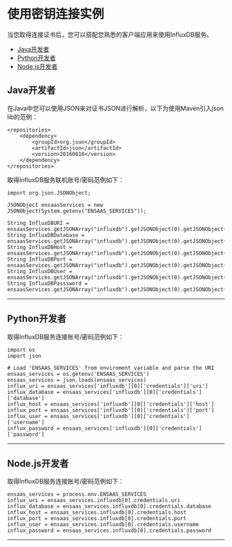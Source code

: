 # 使用密钥连接实例

当您取得连接证书后，您可以搭配您熟悉的客户端应用来使用InfluxDB服务。

* <a class="false-class" href="#Java开发者">Java开发者</a>
* <a class="false-class" href="#Python开发者">Python开发者</a>
* <a class="false-class" href="#Nodejs开发者">Node.js开发者</a>

## Java开发者
在Java中您可以使用JSON来对证书JSON进行解析，以下为使用Maven引入json lib的范例：

```
<repositories>
    <dependency>
        <groupId>org.json</groupId>
        <artifactId>json</artifactId>
        <version>20160810</version>
    </dependency>
</repositories>
```

取得InfluxDB服务联机账号/密码范例如下：
```
import org.json.JSONObject;

JSONObject ensaasServices = new JSONObject(System.getenv("ENSAAS_SERVICES"));

String InfluxDBURI = ensaasServices.getJSONArray("influxdb").getJSONObject(0).getJSONObject("credentials").getJSONObject("uri");
String InfluxDBDatabase = ensaasServices.getJSONArray("influxdb").getJSONObject(0).getJSONObject("credentials").getJSONObject("database");
String InfluxDBHost = ensaasServices.getJSONArray("influxdb").getJSONObject(0).getJSONObject("credentials").getJSONObject("host");
String InfluxDBPort = ensaasServices.getJSONArray("influxdb").getJSONObject(0).getJSONObject("credentials").getJSONObject("port");
String InfluxDBUser = ensaasServices.getJSONArray("influxdb").getJSONObject(0).getJSONObject("credentials").getJSONObject("username");
String InfluxDBPasssword = ensaasServices.getJSONArray("influxdb").getJSONObject(0).getJSONObject("credentials").getJSONObject("password");
```
---------------------------------------
## Python开发者
取得InfluxDB服务连接账号/密码范例如下：

```
import os
import json

# Load 'ENSAAS_SERVICES' from enviroment variable and parse the URI
ensaas_services = os.getenv('ENSAAS_SERVICES')
ensaas_services = json.loads(ensaas_services)
influx_uri = ensaas_services['influxdb'][0]['credentials']['uri']
influx_database = ensaas_services['influxdb'][0]['credentials']['database']
influx_host = ensaas_services['influxdb'][0]['credentials']['host']
influx_port = ensaas_services['influxdb'][0]['credentials']['port']
influx_user = ensaas_services['influxdb'][0]['credentials']['username']
influx_password = ensaas_services['influxdb'][0]['credentials']['password']
```
---------------------------------------
## Node.js开发者
取得InfluxDB服务连接账号/密码范例如下：

```
ensaas_services = process.env.ENSAAS_SERVICES
influx_uri = ensaas_services.influxdb[0].credentials.uri
influx_database = ensaas_services.influxdb[0].credentials.database
influx_host = ensaas_services.influxdb[0].credentials.host
influx_port = ensaas_services.influxdb[0].credentials.port
influx_user = ensaas_services.influxdb[0].credentials.username
influx_password = ensaas_services.influxdb[0].credentials.password
```
---------------------------------------
[1]:https://zh.wikipedia.org/wiki/InfluxDB "InfluxDB"
[2]:https://en.wikipedia.org/wiki/Temporal_database "时间序列数据库"
[3]:https://www.influxdata.com/ "InfluxDB 官方网站"
[4]:https://docs.influxdata.com/influxdb/v1.5/ "InfluxDB Manual"
[5]:https://docs.influxdata.com/influxdb/v1.4/tools/api_client_libraries/#main-nav "Influx Client example"
[6]:https://docs.influxdata.com/influxdb/v0.9/tools/web_admin/#accessing-the-ui "Influx DB Web Admin Interface"
[7]:https://www.influxdata.com/blog/influxdb-the-platform-for-time-series-data/ "Influx DB 架构文件"
[8]:http://wise-paas.advantech.com/en-us/marketplace/detailinfo/41 "储存空间"
[9]:https://en.wikipedia.org/wiki/Universally_unique_identifier "UUID"
[10]:https://www.influxdata.com/blog/influxdb-the-platform-for-time-series-data/ "influxdb 架构参考数据源"
